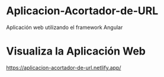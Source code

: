 # Aplicacion-Acortador-de-URL
Aplicación web utilizando el framework Angular

# Visualiza la Aplicación Web

https://aplicacion-acortador-de-url.netlify.app/